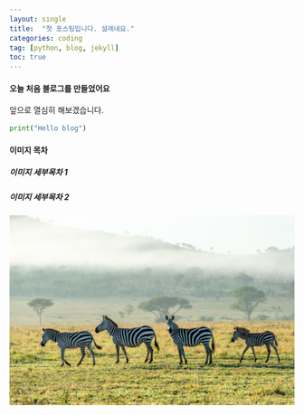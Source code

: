 ```yaml
---
layout: single
title:  "첫 포스팅입니다. 설레네요."
categories: coding
tag: [python, blog, jekyll]
toc: true
---
```


#### 오늘 처음 블로그를 만들었어요

앞으로 열심히 해보겠습니다.



```python
print("Hello blog")
```



#### 이미지 목차

##### 이미지 세부목차 1

##### 이미지 세부목차 2







![zebras](./../images/2023-12-16-first/zebras.jpg)
